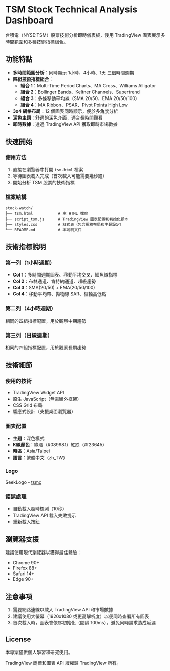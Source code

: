 # TSM Stock Technical Analysis Dashboard

台積電（NYSE:TSM）股票技術分析即時儀表板，使用 TradingView 圖表展示多時間範圍和多種技術指標組合。

## 功能特點

- **多時間範圍分析**：同時顯示 1小時、4小時、1天 三個時間週期
- **四組技術指標組合**：
  - **組合 1**：Multi-Time Period Charts、MA Cross、Williams Alligator
  - **組合 2**：Bollinger Bands、Keltner Channels、Supertrend
  - **組合 3**：多條移動平均線（SMA 20/50、EMA 20/50/100）
  - **組合 4**：MA Ribbon、PSAR、Pivot Points High Low
- **3x4 網格布局**：12 個圖表同時顯示，便於多角度分析
- **深色主題**：舒適的深色介面，適合長時間觀看
- **即時數據**：透過 TradingView API 獲取即時市場數據

## 快速開始

### 使用方法

1. 直接在瀏覽器中打開 `tsm.html` 檔案
2. 等待圖表載入完成（首次載入可能需要幾秒鐘）
3. 開始分析 TSM 股票的技術指標

### 檔案結構

```
stock-watch/
├── tsm.html           # 主 HTML 檔案
├── script_tsm.js      # TradingView 圖表配置和初始化腳本
├── styles.css         # 樣式表（包含網格布局和主題設定）
└── README.md          # 本說明文件
```

## 技術指標說明

### 第一列（1小時週期）

- **Col 1**：多時間週期圖表、移動平均交叉、鱷魚線指標
- **Col 2**：布林通道、肯特納通道、超級趨勢
- **Col 3**：SMA(20/50) + EMA(20/50/100)
- **Col 4**：移動平均帶、拋物線 SAR、樞軸高低點

### 第二列（4小時週期）

相同的四組指標配置，用於觀察中期趨勢

### 第三列（日線週期）

相同的四組指標配置，用於觀察長期趨勢

## 技術細節

### 使用的技術

- TradingView Widget API
- 原生 JavaScript（無需額外框架）
- CSS Grid 布局
- 響應式設計（支援桌面瀏覽器）

### 圖表配置

- **主題**：深色模式
- **K線顏色**：綠漲（#089981）紅跌（#f23645）
- **時區**：Asia/Taipei
- **語言**：繁體中文（zh_TW）

### Logo

SeekLogo - [tsmc](https://seeklogo.com/free-vector-logos/tsmc)

### 錯誤處理

- 自動載入超時檢測（10秒）
- TradingView API 載入失敗提示
- 重新載入按鈕

## 瀏覽器支援

建議使用現代瀏覽器以獲得最佳體驗：

- Chrome 90+
- Firefox 88+
- Safari 14+
- Edge 90+

## 注意事項

1. 需要網路連線以載入 TradingView API 和市場數據
2. 建議使用大螢幕（1920x1080 或更高解析度）以便同時查看所有圖表
3. 首次載入時，圖表會依序初始化（間隔 100ms），避免同時請求造成延遲

## License

本專案僅供個人學習和研究使用。

TradingView 商標和圖表 API 版權歸 TradingView 所有。
